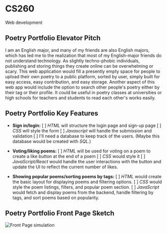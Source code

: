# CS260
Web development

## Poetry Portfolio Elevator Pitch

I am an English major, and many of my friends are also English majors, which has led me to the realization that most of my English-major friends do not understand technology. As slightly techno-phobic individuals, publishing and storing things they create online can be overwhelming or scary. This web application would fill a presently empty space for people to upload their own poetry to a public platform, sorted by user, simply built for easy access, easy contribution, and easy storage. Another aspect of this web app would include the option to search other people's poetry either by their tag or their profile. It could be useful in poetry classes at universities or high schools for teachers and students to read each other's works easily. 

## Poetry Portfolio Key Features

- **Sign in/login:** 
[ ] *HTML* will structure the login page and sign-up page 
[ ] *CSS* will style the form
[ ] *Javascript* will handle the submission and validation
[ ] I'll need a database to keep track of the users. (Maybe this database would be created with *SQL*.)

- **Voting/liking poems:** 
[ ] *HTML* will be used for voting on a poem to create a like button at the end of a poem
[ ] *CSS* would style it 
[ ] *JavaScript/React* would handle the user interactions with the button and update the UI to reflect the current number of likes. 

- **Showing popular poems/sorting poems by tags:** 
[ ] *HTML* would create the basic layout for displaying poems and filtering options. 
[ ] *CSS* would style the poem listings, filters, and popular poem section. 
[ ] *JavaScript* would fetch and display poems from the backend, handle filtering by tags, and sort poems based on popularity. 

## Poetry Portfolio Front Page Sketch
![Front Page simulation](https://ninjamock.com/Designer/Workplace/198500152/Page1)

